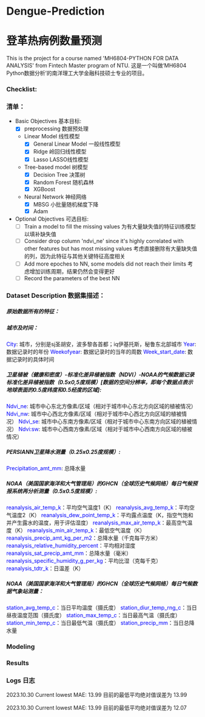 # Dengue-Prediction
# 登革热病例数量预测

This is the project for a course named 'MH6804-PYTHON FOR DATA ANALYSIS' from Fintech Master program of NTU.
这是一个叫做‘MH6804 Python数据分析’的南洋理工大学金融科技硕士专业的项目。

### Checklist:
### 清单：
  - Basic Objectives 基本目标:
    - [x] preprocessing 数据预处理
          
    - Linear Model 线性模型
      - [x] General Linear Model 一般线性模型
      - [x] Ridge 岭回归线性模型
      - [x] Lasso LASSO线性模型
            
    - Tree-based model 树模型
      - [x] Decision Tree 决策树
      - [x] Random Forest 随机森林
      - [x] XGBoost
     
    - Neural Network 神经网络
      - [x] MBSG 小批量随机梯度下降
      - [x] Adam
          
  - Optional Objectives 可选目标:
    - [ ] Train a model to fill the missing values 为有大量缺失值的特征训练模型以填补缺失值
    - [ ] Consider drop column 'ndvi_ne' since it's highly correlated with other features but has most missing values 考虑直接删除有大量缺失值的列，因为此特征与其他关键特征高度相关
    - [ ] Add more epoches to NN, some models did not reach their limits 考虑增加训练周期，结果仍然会变得更好
    - [ ] Record the parameters of the best NN

### Dataset Description 数据集描述：

##### 原始数据所有的特征：

##### 城市及时间：
<font color="blue">City</font>: 城市，分别是sj圣胡安，波多黎各首都；iq伊基托斯，秘鲁东北部城市
<font color="blue">Year</font>: 数据记录时的年份
<span style="color:blue">Weekofyear</span>: 数据记录时的当年的周数
<span style="color:blue">Week_start_date</span>: 数据记录时的具体时间

##### 卫星植被（健康和密度）-标准化差异植被指数（NDVI）-NOAA的气候数据记录标准化差异植被指数（0.5x0,5度规模）[数据的空间分辨率，即每个数据点表示地球表面的0.5度纬度和0.5经度的区域]:
<span style="color:blue">Ndvi_ne</span>: 城市中心东北方像素/区域（相对于城市中心东北方向区域的植被情况）
<span style="color:blue">Ndvi_nw</span>: 城市中心西北方像素/区域（相对于城市中心西北方向区域的植被情况）
<span style="color:blue">Ndvi_se</span>: 城市中心东南方像素/区域（相对于城市中心东南方向区域的植被情况）
<span style="color:blue">Ndvi:sw</span>: 城市中心西南方像素/区域（相对于城市中心西南方向区域的植被情况）

##### PERSIANN卫星降水测量（0.25x0.25度规模）:
<span style="color:blue">Precipitation_amt_mm</span>: 总降水量

##### NOAA（美国国家海洋和大气管理局）的GHCN（全球历史气候网络）每日气候预报系统再分析测量（0.5x0.5度规模）:
<span style="color:blue">reanalysis_air_temp_k</span>：平均空气温度1（K）
<span style="color:blue">reanalysis_avg_temp_k</span>：平均空气温度2（K）
<span style="color:blue">reanalysis_dew_point_temp_k</span>：平均露点温度（K，指空气饱和并产生露水的温度，用于评估湿度）
<span style="color:blue">reanalysis_max_air_temp_k</span>：最高空气温度（K）
<span style="color:blue">reanalysis_min_air_temp_k</span>：最低空气温度（K）
<span style="color:blue">reanalysis_precip_amt_kg_per_m2</span>：总降水量（千克每平方米）
<span style="color:blue">reanalysis_relative_humidity_percent</span>：平均相对湿度
<span style="color:blue">reanalysis_sat_precip_amt_mm</span>：总降水量（毫米）
<span style="color:blue">reanalysis_specific_humidity_g_per_kg</span>：平均比湿（克每千克）
<span style="color:blue">reanalysis_tdtr_k</span>：日温差（K）

##### NOAA（美国国家海洋和大气管理局）的GHCN（全球历史气候网络）每日气候数据气象站测量：
<span style="color:blue">station_avg_temp_c</span>：当日平均温度（摄氏度）
<span style="color:blue">station_diur_temp_rng_c</span>：当日昼夜温度范围（摄氏度）
<span style="color:blue">station_max_temp_c</span>：当日最高气温（摄氏度）
<span style="color:blue">station_min_temp_c</span>：当日最低气温（摄氏度）
<span style="color:blue">station_precip_mm</span>：当日总降水量

### Modeling

### Results

### Logs 日志

2023.10.30 Current lowest MAE: 13.99 目前的最低平均绝对值误差为 13.99

2023.10.30 Current lowest MAE: 13.99 目前的最低平均绝对值误差为 12.07

